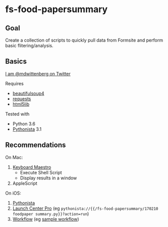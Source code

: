 # fs-food-papersummary

## Goal

Create a collection of scripts to quickly pull data from Formsite and perform basic flitering/analysis.

## Basics

[I am @mdwittenberg on Twitter](https://twitter.com/mdwittenberg)

Requires

- [beautifulsoup4](https://pypi.python.org/pypi/beautifulsoup4/)
- [requests](https://pypi.python.org/pypi/requests/)
- [html5lib](https://pypi.python.org/pypi/html5lib/)

Tested with

- Python 3.6
- [Pythonista][pythonista] 3.1

## Recommendations

On Mac:

1. [Keyboard Maestro](https://www.keyboardmaestro.com/)
    - Execute Shell Script
    - Display results in a window
2. AppleScript

On iOS: 

1. [Pythonista][pythonista]
2. [Launch Center Pro](https://contrast.co/launch-center-pro/) (eg `pythonista://{{/fs-food-papersummary/170210 foodpaper summary.py}}?action=run`)
3. [Workflow](https://workflow.is) (eg [sample workflow](https://workflow.is/workflows/d109f2aa0420491aa223c884adfa207d))

[pythonista]: http://omz-software.com/pythonista/
